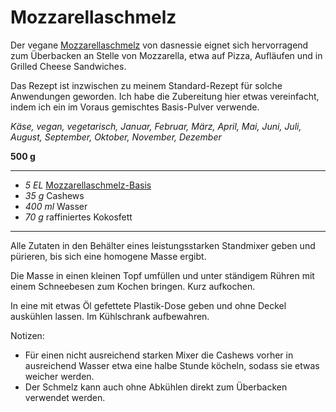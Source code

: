 # Mozzarellaschmelz

Der vegane [Mozzarellaschmelz] von dasnessie eignet sich hervorragend zum Überbacken an Stelle von Mozzarella, etwa auf Pizza, Aufläufen und in Grilled Cheese Sandwiches. 

Das Rezept ist inzwischen zu meinem Standard-Rezept für solche Anwendungen geworden. Ich habe die Zubereitung hier etwas vereinfacht, indem ich ein im Voraus gemischtes Basis-Pulver verwende.

[Mozzarellaschmelz]: https://github.com/dasnessie/recipes/blob/master/mozzarellaschmelz.md

*Käse, vegan, vegetarisch, Januar, Februar, März, April, Mai, Juni, Juli, August, September, Oktober, November, Dezember*

**500 g**

---

- *5 EL* [Mozzarellaschmelz-Basis](Mozzarellaschmelz_Basis.md) 
- *35 g* Cashews
- *400 ml* Wasser
- *70 g* raffiniertes Kokosfett

---

Alle Zutaten in den Behälter eines leistungsstarken Standmixer geben und pürieren, bis sich eine homogene Masse ergibt.

Die Masse in einen kleinen Topf umfüllen und unter ständigem Rühren mit einem Schneebesen zum Kochen bringen. Kurz aufkochen.

In eine mit etwas Öl gefettete Plastik-Dose geben und ohne Deckel auskühlen lassen. Im Kühlschrank aufbewahren. 

Notizen:

- Für einen nicht ausreichend starken Mixer die Cashews vorher in ausreichend Wasser etwa eine halbe Stunde köcheln, sodass sie etwas weicher werden.
- Der Schmelz kann auch ohne Abkühlen direkt zum Überbacken verwendet werden.